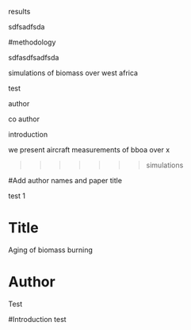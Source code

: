 
results


sdfsadfsda

#methodology

sdfasdfsadfsda


simulations of biomass over west africa

test

author

co author


introduction

we present aircraft measurements of bboa over x
>>>>>>> simulations


#Add author names and paper title

test 1


# Title
Aging of biomass burning

# Author
Test


#Introduction
test
